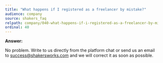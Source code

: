 ```yaml
---
title: "What happens if I registered as a freelancer by mistake?"
audience: company
source: shakers_faq
relpath: company/040-what-happens-if-i-registered-as-a-freelancer-by-mistake.md
ordinal: 40
---
```


**Answer:**

No problem. Write to us directly from the platform chat or send us an email to success@shakersworks.com and we will correct it as soon as possible.
